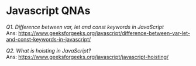 # Javascript QNAs

*Q1. Difference between var, let and const keywords in JavaScript* <br />
Ans: https://www.geeksforgeeks.org/javascript/difference-between-var-let-and-const-keywords-in-javascript/

*Q2. What is hoisting in JavaScript?* <br />
Ans: https://www.geeksforgeeks.org/javascript/javascript-hoisting/

